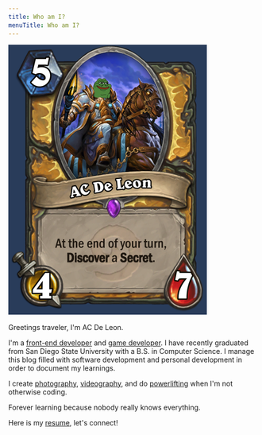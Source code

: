 ```yaml
---
title: Who am I?
menuTitle: Who am I?
---
```


![](Hearthstone.jpg)

Greetings traveler, I'm AC De Leon.

I'm a <a href="https://github.com/acfromspace" target="_blank">front-end developer</a> and <a href="https://acfromspace.itch.io/" target="_blank">game developer</a>.
I have recently graduated from San Diego State University with a B.S. in Computer Science.
I manage this blog filled with software development and personal development in order to document my learnings.

I create <a href="https://unsplash.com/@acfromspace" target="_blank">photography</a>,
<a href="https://youtube.com/watch?v=hzmfGUfRsQo" target="_blank">videography</a>, and do
<a href="https://tinyurl.com/standardworkout" target="_blank">powerlifting</a> when I'm not otherwise coding.

Forever learning because nobody really knows everything.

Here is my <a href="https://resume.creddle.io/resume/ayjgtizt9n7" target="_blank">resume</a>, let's connect!
